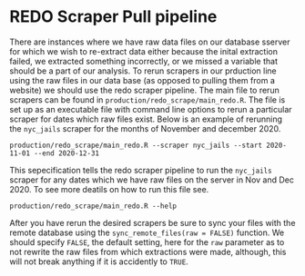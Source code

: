 # REDO Scraper Pull pipeline

There are instances where we have raw data files on our database sserver for which we wish to re-extract data either because the inital extraction failed, we extracted something incorrectly, or we missed a variable that should be a part of our analysis. To rerun scrapers in our prduction line using the raw files in our data base (as opposed to pulling them from a website) we should use the redo scraper pipeline. The main file to rerun scrapers can be found in `production/redo_scrape/main_redo.R`. The file is set up as an executable file with command line options to rerun a particular scraper for dates which raw files exist. Below is an example of rerunning the `nyc_jails` scraper for the months of November and december 2020. 

```
production/redo_scrape/main_redo.R --scraper nyc_jails --start 2020-11-01 --end 2020-12-31
```

This sepecification tells the redo scraper pipeline to run the `nyc_jails` scraper for any dates which we have raw files on the server in Nov and Dec 2020. To see more deatils on how to run this file see. 

```
production/redo_scrape/main_redo.R --help
```

After you have rerun the desired scrapers be sure to sync your files with the remote database using the `sync_remote_files(raw = FALSE)` function. We should specify `FALSE`, the default setting, here for the `raw` parameter as to not rewrite the raw files from which extractions were made, although, this will not break anything if it is accidently to `TRUE`. 